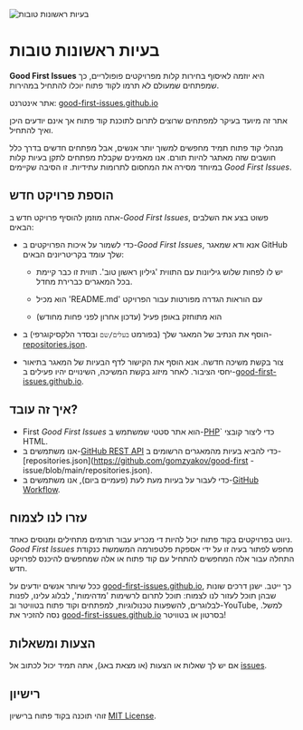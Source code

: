 ![בעיות ראשונות טובות](../assets/github/social-preview.png)

# בעיות ראשונות טובות

**Good First Issues** היא יוזמה לאיסוף בחירות קלות מפרויקטים פופולריים, כך שמפתחים שמעולם לא תרמו לקוד פתוח יוכלו להתחיל במהירות.

אתר אינטרנט: [good-first-issues.github.io](https://good-first-issues.github.io)

אתר זה מיועד בעיקר למפתחים שרוצים לתרום לתוכנת קוד פתוח אך אינם יודעים היכן ואיך להתחיל.

מנהלי קוד פתוח תמיד מחפשים למשוך יותר אנשים, אבל מפתחים חדשים בדרך כלל חושבים שזה מאתגר להיות תורם. אנו מאמינים שקבלת מפתחים לתקן בעיות קלות במיוחד מסירה את המחסום לתרומות עתידיות. זו הסיבה שקיימים *Good First Issues*.

## הוספת פרויקט חדש

אתה מוזמן להוסיף פרויקט חדש ב-*Good First Issues*, פשוט בצע את השלבים הבאים:

- כדי לשמור על איכות הפרויקטים ב-*Good First Issues*, אנא ודא שמאגר GitHub שלך עומד בקריטריונים הבאים:

     - יש לו לפחות שלוש גיליונות עם התווית 'גיליון ראשון טוב'. תווית זו כבר קיימת בכל המאגרים כברירת מחדל.

     - הוא מכיל 'README.md' עם הוראות הגדרה מפורטות עבור הפרויקט

     - הוא מתוחזק באופן פעיל (עדכון אחרון לפני פחות מחודש)

- הוסף את הנתיב של המאגר שלך (בפורמט `בעלים/שם` ובסדר הלקסיקוגרפי) ב-[repositories.json](https://github.com/gomzyakov/good-first-issue/blob/main/repositories.json).

- צור בקשת משיכה חדשה. אנא הוסף את הקישור לדף הבעיות של המאגר בתיאור יחסי הציבור. לאחר מיזוג בקשת המשיכה, השינויים יהיו פעילים ב-[good-first-issues.github.io](https://good-first-issues.github.io).

## איך זה עובד?

- First *Good First Issues* הוא אתר סטטי שמשתמש ב-[PHP](https://www.php.net)` כדי ליצור קובצי HTML.
- אנו משתמשים ב-[GitHub REST API](https://docs.github.com/en/rest) כדי להביא בעיות מהמאגרים הרשומים ב-[repositories.json](https://github.com/gomzyakov/good-first -issue/blob/main/repositories.json).
- כדי לעבור על בעיות מעת לעת (פעמיים ביום), אנו משתמשים ב-[GitHub Workflow](https://docs.github.com/en/actions/using-workflows).

## עזרו לנו לצמוח

ניווט בפרויקטים בקוד פתוח יכול להיות די מכריע עבור תורמים מתחילים ומנוסים כאחד. *Good First Issues* מחפש לפתור בעיה זו על ידי אספקת פלטפורמה המשמשת כנקודת התחלה עבור אלה המחפשים להתחיל עם קוד פתוח או אלה שמחפשים להיכנס לפרויקט חדש.

ככל שיותר אנשים יודעים על [good-first-issues.github.io](https://good-first-issues.github.io), כך ייטב. ישנן דרכים שונות שבהן תוכל לעזור לנו לצמוח: תוכל לתרום לרשימות 'מדהימות', לבלוג עלינו, לפנות לבלוגרים, להשפעות טכנולוגיות, למפתחים וקוד פתוח בטוויטר וב-YouTube, למשל. נסה להזכיר את [good-first-issues.github.io](https://good-first-issues.github.io) בסרטון או בטוויטר!

## הצעות ומשאלות

אם יש לך שאלות או הצעות (או מצאת באג), אתה תמיד יכול לכתוב אל [issues](https://github.com/good-first-issues/good-first-issues.github.io/issues).

## רישיון

זוהי תוכנה בקוד פתוח ברישיון [MIT License](https://github.com/good-first-issues/good-first-issues.github.io/blob/main/LICENSE).